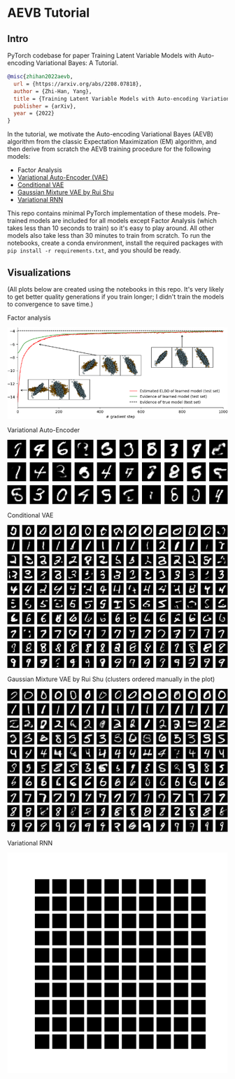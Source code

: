 # AEVB Tutorial

## Intro

PyTorch codebase for paper Training Latent Variable Models with Auto-encoding Variational Bayes: A Tutorial.

```bibtex
@misc{zhihan2022aevb,
  url = {https://arxiv.org/abs/2208.07818},
  author = {Zhi-Han, Yang},
  title = {Training Latent Variable Models with Auto-encoding Variational Bayes: A Tutorial},
  publisher = {arXiv},
  year = {2022}
}
```

In the tutorial, we motivate the Auto-encoding Variational Bayes (AEVB) algorithm from the classic Expectation Maximization (EM) algorithm, and then derive from scratch the AEVB training procedure for the following models:

- Factor Analysis
- [Variational Auto-Encoder (VAE)](https://arxiv.org/pdf/1312.6114.pdf)
- [Conditional VAE](https://papers.nips.cc/paper/2015/file/8d55a249e6baa5c06772297520da2051-Paper.pdf)
- [Gaussian Mixture VAE by Rui Shu](http://ruishu.io/2016/12/25/gmvae/)
- [Variational RNN](https://papers.nips.cc/paper/2015/file/b618c3210e934362ac261db280128c22-Paper.pdf)

This repo contains minimal PyTorch implementation of these models. Pre-trained models are included for all models except Factor Analysis (which takes less than 10 seconds to train) so it's easy to play around. All other models also take less than 30 minutes to train from scratch. To run the notebooks, create a conda environment, install the required packages with `pip install -r requirements.txt`, and you should be ready.

## Visualizations

(All plots below are created using the notebooks in this repo. It's very likely to get better quality generations if you train longer; I didn't train the models to convergence to save time.)

Factor analysis

<img src="01_factor_analysis/fa_learning_curve.png">

Variational Auto-Encoder

<img src="02_vae/vae_mnist_gens_param.png">

Conditional VAE

<img src="03_cvae/mnist_gens_conditional_param.png">

Gaussian Mixture VAE by Rui Shu (clusters ordered manually in the plot)

<img src="04_gmvae/mnist_gens_conditional_param.png">

Variational RNN

<img src="05_vrnn/mnist_evolve_animate_subplots.gif">
